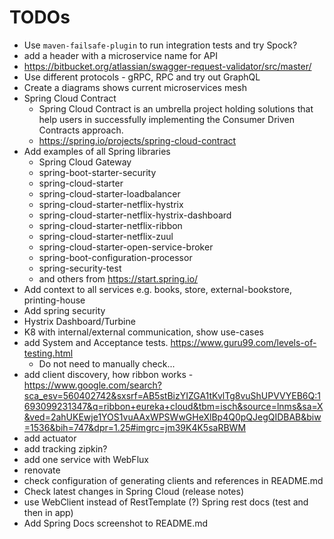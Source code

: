 # TODOs

- Use `maven-failsafe-plugin` to run integration tests and try Spock?
- add a header with a microservice name for API
- https://bitbucket.org/atlassian/swagger-request-validator/src/master/
- Use different protocols - gRPC, RPC and try out GraphQL
- Create a diagrams shows current microservices mesh
- Spring Cloud Contract
  - Spring Cloud Contract is an umbrella project holding solutions that help users in successfully implementing the Consumer Driven Contracts approach.
  - https://spring.io/projects/spring-cloud-contract
- Add examples of all Spring libraries
    - Spring Cloud Gateway
    - spring-boot-starter-security
    - spring-cloud-starter
    - spring-cloud-starter-loadbalancer
    - spring-cloud-starter-netflix-hystrix
    - spring-cloud-starter-netflix-hystrix-dashboard
    - spring-cloud-starter-netflix-ribbon
    - spring-cloud-starter-netflix-zuul
    - spring-cloud-starter-open-service-broker
    - spring-boot-configuration-processor
    - spring-security-test
    - and others from https://start.spring.io/
- Add context to all services e.g. books, store, external-bookstore, printing-house
- Add spring security
- Hystrix Dashboard/Turbine
- K8 with internal/external communication, show use-cases
- add System and Acceptance tests. https://www.guru99.com/levels-of-testing.html
  - Do not need to manually check...
- add client discovery, how ribbon works - https://www.google.com/search?sca_esv=560402742&sxsrf=AB5stBizYIZGA1tKvlTg8vuShUPVVYEB6Q:1693099231347&q=ribbon+eureka+cloud&tbm=isch&source=lnms&sa=X&ved=2ahUKEwje1YOS1vuAAxWPSWwGHeXlBp4Q0pQJegQIDBAB&biw=1536&bih=747&dpr=1.25#imgrc=jm39K4K5saRBWM
- add actuator
- add tracking zipkin?
- add one service with WebFlux
- renovate
- check configuration of generating clients and references in README.md
- Check latest changes in Spring Cloud (release notes)
- use WebClient instead of RestTemplate (?) Spring rest docs (test and then in app)
- Add Spring Docs screenshot to README.md

